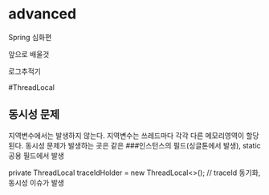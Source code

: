 # advanced

Spring 심화편

앞으로 배울것

로그추적기

#ThreadLocal

## 동시성 문제
지역변수에서는 발생하지 않는다. 지역변수는 쓰레드마다 각각 다른 메모리영역이 할당된다.
동시성 문제가 발생하는 곳은 같은 ###인스턴스의 필드(싱글톤에서 발생), static 공용 필드에서 발생



private ThreadLocal<TraceId> traceIdHolder = new ThreadLocal<>(); // traceId 동기화, 동시성 이슈가 발생


